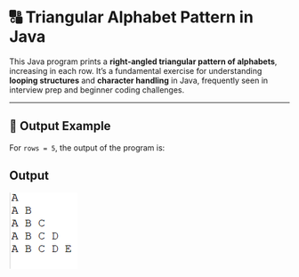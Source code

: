 # 🔠 Triangular Alphabet Pattern in Java

This Java program prints a **right-angled triangular pattern of alphabets**, increasing in each row. It’s a fundamental exercise for understanding **looping structures** and **character handling** in Java, frequently seen in interview prep and beginner coding challenges.

---

## 🧩 Output Example

For `rows = 5`, the output of the program is:

## Output

![alt text](image.png)